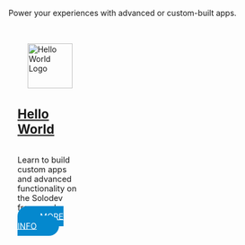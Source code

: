 Power your experiences with advanced or custom-built apps.

<div style="width: 23%; margin: 1rem 1rem 2rem 0; display: flex; align-items: center; justify-content: center; flex-direction: column; float: left; padding: 1rem;" class="text-center border">
  <img src="../../../images/apps/hello-world-logo.jpg" alt="Hello World Logo" style="width: 80px;">
  <h2 style="margin-top: 2rem; font-size: 1.4rem;"><a href="/apps/hello-world">Hello World</a></h2>
  <p style="font-size: .9rem; height: 70px;">Learn to build custom apps and advanced functionality on the Solodev framework.</p>
  <p style="margin-top: 1rem;"><a href="/apps/hello-world" style="background-color: #0488ce; color: #fff; padding: .6rem 2.5rem; font-size: .9rem; border-radius: 20px;">MORE INFO</a></p>
</div>